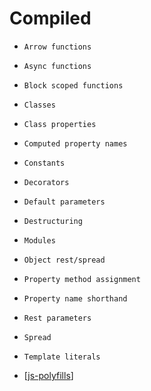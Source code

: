 # Compiled

- `Arrow functions`
- `Async functions`
- `Block scoped functions`
- `Classes`
- `Class properties`
- `Computed property names`
- `Constants`
- `Decorators`
- `Default parameters`
- `Destructuring`
- `Modules`
- `Object rest/spread`
- `Property method assignment`
- `Property name shorthand`
- `Rest parameters`
- `Spread`
- `Template literals`

- [[js-polyfills]]

[//begin]: # "Autogenerated link references for markdown compatibility"
[js-polyfills]: js-polyfills "Polyfills"
[//end]: # "Autogenerated link references"
